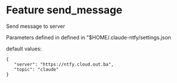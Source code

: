 # Feature send_message

Send message to server 

Parameters defined in defined in "$HOME/.claude-ntfy/settings.json

default values:
```
{
   "server": "https://ntfy.cloud.out.ba",
   "topic": "claude"
}
```


